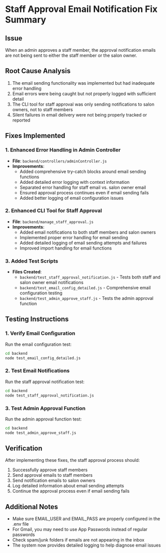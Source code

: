 # Staff Approval Email Notification Fix Summary

## Issue
When an admin approves a staff member, the approval notification emails are not being sent to either the staff member or the salon owner.

## Root Cause Analysis
1. The email sending functionality was implemented but had inadequate error handling
2. Email errors were being caught but not properly logged with sufficient detail
3. The CLI tool for staff approval was only sending notifications to salon owners, not to staff members
4. Silent failures in email delivery were not being properly tracked or reported

## Fixes Implemented

### 1. Enhanced Error Handling in Admin Controller
- **File**: `backend/controllers/adminController.js`
- **Improvements**:
  - Added comprehensive try-catch blocks around email sending functions
  - Added detailed error logging with context information
  - Separated error handling for staff email vs. salon owner email
  - Ensured approval process continues even if email sending fails
  - Added better logging of email configuration issues

### 2. Enhanced CLI Tool for Staff Approval
- **File**: `backend/manage_staff_approval.js`
- **Improvements**:
  - Added email notifications to both staff members and salon owners
  - Implemented proper error handling for email sending
  - Added detailed logging of email sending attempts and failures
  - Improved import handling for email functions

### 3. Added Test Scripts
- **Files Created**:
  - `backend/test_staff_approval_notification.js` - Tests both staff and salon owner email notifications
  - `backend/test_email_config_detailed.js` - Comprehensive email configuration testing
  - `backend/test_admin_approve_staff.js` - Tests the admin approval function

## Testing Instructions

### 1. Verify Email Configuration
Run the email configuration test:
```bash
cd backend
node test_email_config_detailed.js
```

### 2. Test Email Notifications
Run the staff approval notification test:
```bash
cd backend
node test_staff_approval_notification.js
```

### 3. Test Admin Approval Function
Run the admin approval function test:
```bash
cd backend
node test_admin_approve_staff.js
```

## Verification
After implementing these fixes, the staff approval process should:
1. Successfully approve staff members
2. Send approval emails to staff members
3. Send notification emails to salon owners
4. Log detailed information about email sending attempts
5. Continue the approval process even if email sending fails

## Additional Notes
- Make sure EMAIL_USER and EMAIL_PASS are properly configured in the .env file
- For Gmail, you may need to use App Passwords instead of regular passwords
- Check spam/junk folders if emails are not appearing in the inbox
- The system now provides detailed logging to help diagnose email issues